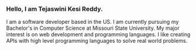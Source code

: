 ### Hello, I am Tejaswini Kesi Reddy. 

I am a software developer based in the US. 
I am currently pursuing my Bachelor's in Computer Science at Missouri State University. 
My major interest is on web development and programming languages. 
I like creating APIs with high level programming languages to solve real world problems.
